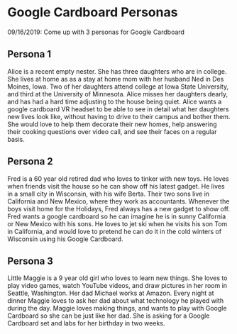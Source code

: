 # Google Cardboard Personas

09/16/2019: Come up with 3 personas for Google Cardboard

## Persona 1

Alice is a recent empty nester. She has three daughters who are in college. She lives at home as as a stay at home mom with her husband Ned in Des Moines, Iowa. Two of her daughters attend college at Iowa State University, and third at the University of Minnesota. Alice misses her daughters dearly, and has had a hard time adjusting to the house being quiet. Alice wants a google cardboard VR headset to be able to see in detail what her daughters new lives look like, without having to drive to their campus and bother them. She would love to help them decorate their new homes, help answering their cooking questions over video call, and see their faces on a regular basis.

## Persona 2

Fred is a 60 year old retired dad who loves to tinker with new toys. He loves when friends visit the house so he can show off his latest gadget. He lives in a small city in Wisconsin, with his wife Berta. Their two sons live in California and New Mexico, where they work as accountants. Whenever the boys visit home for the Holidays, Fred always has a new gadget to show off. Fred wants a google cardboard so he can imagine he is in sunny California or New Mexico with his sons. He loves to jet ski when he visits his son Tom in California, and would love to pretend he can do it in the cold winters of Wisconsin using his Google Cardboard.

## Persona 3

Little Maggie is a 9 year old girl who loves to learn new things. She loves to play video games, watch YouTube videos, and draw pictures in her room in Seattle, Washington. Her dad Michael works at Amazon. Every night at dinner Maggie loves to ask her dad about what technology he played with during the day. Maggie loves making things, and wants to play with Google Cardboard so she can be just like her dad. She is asking for a Google Cardboard set and labs for her birthday in two weeks.
